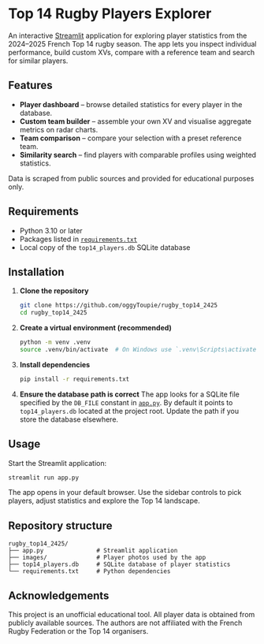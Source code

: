 # Top 14 Rugby Players Explorer

An interactive [Streamlit](https://streamlit.io/) application for exploring player statistics from the 2024–2025 French Top 14 rugby season. The app lets you inspect individual performance, build custom XVs, compare with a reference team and search for similar players.

## Features
- **Player dashboard** – browse detailed statistics for every player in the database.
- **Custom team builder** – assemble your own XV and visualise aggregate metrics on radar charts.
- **Team comparison** – compare your selection with a preset reference team.
- **Similarity search** – find players with comparable profiles using weighted statistics.

Data is scraped from public sources and provided for educational purposes only.

## Requirements
- Python 3.10 or later
- Packages listed in [`requirements.txt`](requirements.txt)
- Local copy of the `top14_players.db` SQLite database

## Installation
1. **Clone the repository**
   ```bash
   git clone https://github.com/oggyToupie/rugby_top14_2425
   cd rugby_top14_2425
   ```
2. **Create a virtual environment (recommended)**
   ```bash
   python -m venv .venv
   source .venv/bin/activate  # On Windows use `.venv\Scripts\activate`
   ```
3. **Install dependencies**
   ```bash
   pip install -r requirements.txt
   ```
4. **Ensure the database path is correct**
   The app looks for a SQLite file specified by the `DB_FILE` constant in [`app.py`](app.py).  By default it points to `top14_players.db` located at the project root. Update the path if you store the database elsewhere.

## Usage
Start the Streamlit application:
```bash
streamlit run app.py
```
The app opens in your default browser. Use the sidebar controls to pick players, adjust statistics and explore the Top 14 landscape.

## Repository structure
```
rugby_top14_2425/
├── app.py               # Streamlit application
├── images/              # Player photos used by the app
├── top14_players.db     # SQLite database of player statistics
└── requirements.txt     # Python dependencies
```

## Acknowledgements
This project is an unofficial educational tool. All player data is obtained from publicly available sources.  The authors are not affiliated with the French Rugby Federation or the Top 14 organisers.
